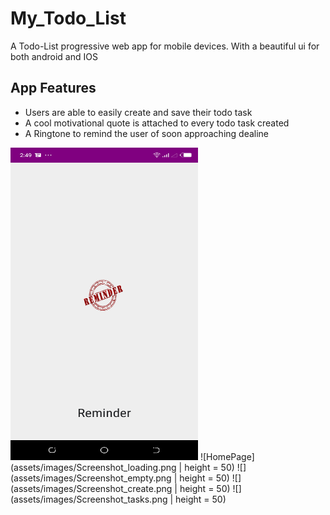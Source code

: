 # My_Todo_List
A Todo-List progressive web app for mobile devices. With a beautiful ui for both android and IOS
## App Features
  * Users are able to easily create  and save their todo task
  * A cool motivational quote is attached to every todo task created
  * A Ringtone to remind the user of soon approaching dealine
  
<img src="assets/images/Screenshot_loading.png" height="500px" width="300px" />
 ![HomePage](assets/images/Screenshot_loading.png | height = 50) 
 ![](assets/images/Screenshot_empty.png | height = 50) 
 ![](assets/images/Screenshot_create.png | height = 50) 
 ![](assets/images/Screenshot_tasks.png | height = 50)

